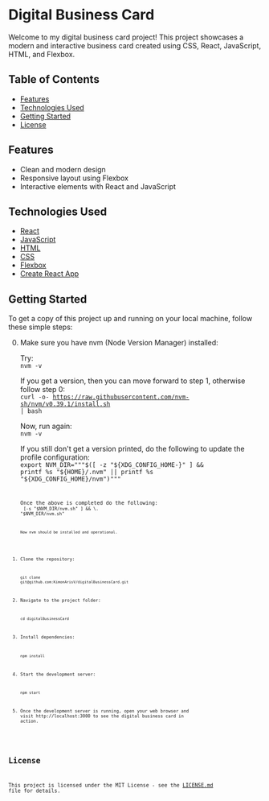 # Digital Business Card

Welcome to my digital business card project! This project showcases a modern and interactive business card created using CSS, React, JavaScript, HTML, and Flexbox.

## Table of Contents

<!-- - [Demo](#demo)} -->
- [Features](#features)
- [Technologies Used](#technologies-used)
- [Getting Started](#getting-started)
- [License](#license)
<!-- - [Usage](#usage) -->
<!-- - [Contributing](#contributing) -->

<!-- ## Demo

[![Demo](demo.gif)](demo-link)

Check out the live demo [here](demo-link). -->

## Features

- Clean and modern design
- Responsive layout using Flexbox
- Interactive elements with React and JavaScript

## Technologies Used

- [React](https://reactjs.org/)
- [JavaScript](https://www.javascript.com/)
- [HTML](https://developer.mozilla.org/en-US/docs/Web/HTML)
- [CSS](https://developer.mozilla.org/en-US/docs/Web/CSS)
- [Flexbox](https://developer.mozilla.org/en-US/docs/Web/CSS/CSS_flexible_box_layout/Basic_concepts_of_flexbox)
- [Create React App](https://create-react-app.dev/)

## Getting Started

To get a copy of this project up and running on your local machine, follow these simple steps:

0. Make sure you have nvm (Node Version Manager) installed:

    Try:<br>
    <code>nvm -v</code>

    If you get a version, then you can move forward to step 1, otherwise follow step 0:<br>
    <code>curl -o- https://raw.githubusercontent.com/nvm-sh/nvm/v0.39.1/install.sh | bash</code>

    Now, run again:<br>
    <code>nvm -v</code>

    If you still don't get a version printed, do the following to update the profile configuration:<br>
    <code>export NVM_DIR="""<area>$([ -z "${XDG_CONFIG_HOME-}" ] && printf %s "${HOME}/.nvm" || printf %s "${XDG_CONFIG_HOME}/nvm")""" <code>

    Once the above is completed do the following:<br>
    <code>[-s "$NVM_DIR/nvm.sh" ] && \. "$NVM_DIR/nvm.sh"<code>

    Now nvm should be installed and operational. 

    <!-- Helpful link on this process: https://www.freecodecamp.org/news/node-version-manager-nvm-install-guide/-->

1. Clone the repository:

   <code>git clone git<span>@</span>github.com:KimonArisV/digitalBusinessCard.git</code>

2. Navigate to the project folder:

    <code>cd digitalBusinessCard</code>

3. Install dependencies:

    <code>npm install</code>

4. Start the development server:

    <code>npm start</code>

5. Once the development server is running, open your web browser and visit http://localhost:3000 to see the digital business card in action.

## License

This project is licensed under the MIT License - see the [LICENSE.md](https://github.com/KimonArisV/digitalBusinessCard/blob/main/LICENSE.md) file for details.
